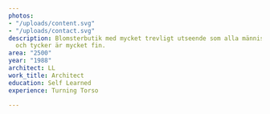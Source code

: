 ```yaml
---
photos:
- "/uploads/content.svg"
- "/uploads/contact.svg"
description: Blomsterbutik med mycket trevligt utseende som alla människor gillar
  och tycker är mycket fin.
area: "2500"
year: "1988"
architect: LL
work_title: Architect
education: Self Learned
experience: Turning Torso

---
```

